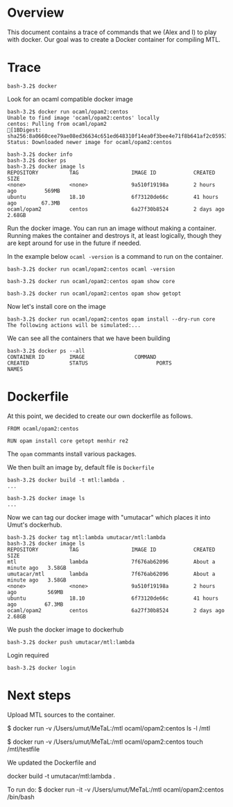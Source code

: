 # Overview

This document contains a trace of commands that we (Alex and I) to play with docker.  Our goal was to create a Docker container for compiling MTL.

# Trace


```
bash-3.2$ docker
```

Look for an ocaml compatible docker image
 
```
bash-3.2$ docker run ocaml/opam2:centos
Unable to find image 'ocaml/opam2:centos' locally
centos: Pulling from ocaml/opam2
[1BDigest: sha256:8a0660cee79ae08ed36634c651ed648310f14ea0f3bee4e71f8b641af2c05953
Status: Downloaded newer image for ocaml/opam2:centos
```

```
bash-3.2$ docker info
bash-3.2$ docker ps
bash-3.2$ docker image ls
REPOSITORY          TAG                 IMAGE ID            CREATED             SIZE
<none>              <none>              9a510f19198a        2 hours ago         569MB
ubuntu              18.10               6f73120de66c        41 hours ago        67.3MB
ocaml/opam2         centos              6a27f30b8524        2 days ago          2.68GB
```

Run the docker image.  You can run an image without making a container.  Running makes the container and destroys it, at least logically, though they are kept around for use in the future if needed.  

In the example below `ocaml -version` is a command to run on the container.

```
bash-3.2$ docker run ocaml/opam2:centos ocaml -version

bash-3.2$ docker run ocaml/opam2:centos opam show core

bash-3.2$ docker run ocaml/opam2:centos opam show getopt
```

Now let's install core on the image

```
bash-3.2$ docker run ocaml/opam2:centos opam install --dry-run core
The following actions will be simulated:...

```

We can see all the containers that we have been building

```
bash-3.2$ docker ps --all
CONTAINER ID        IMAGE                COMMAND                  CREATED             STATUS                      PORTS               NAMES
```


# Dockerfile

At this point, we decided to create our own dockerfile as follows.

```
FROM ocaml/opam2:centos

RUN opam install core getopt menhir re2
```

The `opam` commants install various packages.

We then built an image by, default file is `Dockerfile`

```
bash-3.2$ docker build -t mtl:lambda .
...
```

```
bash-3.2$ docker image ls
...
```

Now we can tag our docker image with "umutacar" which places it into Umut's dockerhub.

``` 
bash-3.2$ docker tag mtl:lambda umutacar/mtl:lambda
bash-3.2$ docker image ls
REPOSITORY          TAG                 IMAGE ID            CREATED              SIZE
mtl                 lambda              7f676ab62096        About a minute ago   3.58GB
umutacar/mtl        lambda              7f676ab62096        About a minute ago   3.58GB
<none>              <none>              9a510f19198a        2 hours ago          569MB
ubuntu              18.10               6f73120de66c        41 hours ago         67.3MB
ocaml/opam2         centos              6a27f30b8524        2 days ago           2.68GB
```

We push the docker image to dockerhub

```
bash-3.2$ docker push umutacar/mtl:lambda
```

Login required

```
bash-3.2$ docker login
```


# Next steps
Upload MTL sources to the container.


$ docker run -v /Users/umut/MeTaL:/mtl ocaml/opam2:centos  ls -l /mtl

$ docker run -v /Users/umut/MeTaL:/mtl ocaml/opam2:centos  touch /mtl/testfile

We updated the Dockerfile and 

docker build -t umutacar/mtl:lambda .

To run do:
$ docker run -it -v /Users/umut/MeTaL:/mtl ocaml/opam2:centos /bin/bash